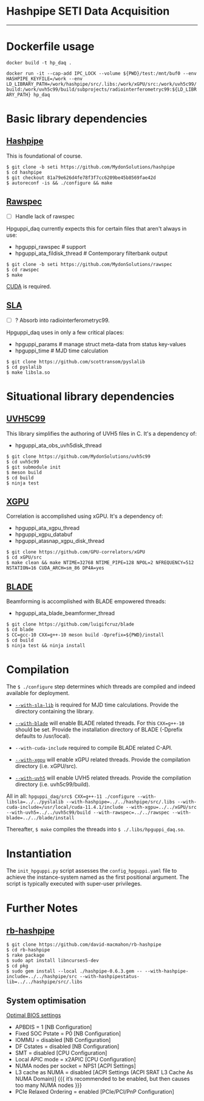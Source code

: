 # Hashpipe SETI Data Acquisition

----------------------------------------------

# Dockerfile usage

`docker build -t hp_daq .`

`docker run -it --cap-add IPC_LOCK --volume ${PWD}/test:/mnt/buf0 --env HASHPIPE_KEYFILE=/work --env LD_LIBRARY_PATH=/work/hashpipe/src/.libs:/work/xGPU/src:/work/uvh5c99/build:/work/uvh5c99/build/subprojects/radiointerferometryc99:${LD_LIBRARY_PATH} hp_daq`

# Basic library dependencies

## [Hashpipe](https://github.com/david-macmahon/hashpipe/)

This is foundational of course.

```
$ git clone -b seti https://github.com/MydonSolutions/hashpipe
$ cd hashpipe
$ git checkout 81a79e626d4fe78f3f7cc6209be45b8569fae42d
$ autoreconf -is && ./configure && make
```

## [Rawspec](https://github.com/UCBerkeleySETI/rawspec)
- [ ] Handle lack of rawspec

Hpguppi_daq currently expects this for certain files that aren't always in use:
- hpguppi_rawspec # support
- hpguppi_ata_fildisk_thread # Contemporary filterbank output

```
$ git clone -b seti https://github.com/MydonSolutions/rawspec
$ cd rawspec
$ make
```

[CUDA](https://docs.nvidia.com/cuda/cuda-installation-guide-linux/index.html) is required.

## [SLA](https://github.com/scottransom/pyslalib)
- [ ] ? Absorb into radiointerferometryc99.

Hpguppi_daq uses in only a few critical places:
- hpguppi_params # manage struct meta-data from status key-values
- hpguppi_time # MJD time calculation

```
$ git clone https://github.com/scottransom/pyslalib
$ cd pyslalib
$ make libsla.so
```

# Situational library dependencies

## [UVH5C99](https://github.com/MydonSolutions/uvh5c99)

This library simplifies the authoring of UVH5 files in C. It's a dependency of:
- hpguppi_ata_obs_uvh5disk_thread

```
$ git clone https://github.com/MydonSolutions/uvh5c99
$ cd uvh5c99
$ git submodule init
$ meson build
$ cd build
$ ninja test
```

## [XGPU](https://github.com/GPU-correlators/xGPU)

Correlation is accomplished using xGPU. It's a dependency of:
- hpguppi_ata_xgpu_thread
- hpguppi_xgpu_databuf
- hpguppi_atasnap_xgpu_disk_thread

```
$ git clone https://github.com/GPU-correlators/xGPU
$ cd xGPU/src
$ make clean && make NTIME=32768 NTIME_PIPE=128 NPOL=2 NFREQUENCY=512 NSTATION=16 CUDA_ARCH=sm_86 DP4A=yes
```

## [BLADE](https://github.com/luigifcruz/blade)

Beamforming is accomplished with BLADE empowered threads:
- hpguppi_ata_blade_beamformer_thread

```
$ git clone https://github.com/luigifcruz/blade
$ cd blade
$ CC=gcc-10 CXX=g++-10 meson build -Dprefix=${PWD}/install
$ cd build
$ ninja test && ninja install
```

# Compilation

The `$ ./configure` step determines which threads are compiled and indeed available for deployment.

- [`--with-sla-lib`](#slahttpsgithubcomscottransompyslalib) is required for MJD time calculations. 
Provide the directory containing the library.

- [`--with-blade`](#bladehttpsgithubcomluigifcruzblade) will enable BLADE related threads. 
For this `CXX=g++-10` should be set.
Provide the installation directory of BLADE (-Dprefix defaults to /usr/local).

- `--with-cuda-include` required to compile BLADE related C-API.

- [`--with-xgpu`](https://github.com/GPU-correlators/xGPU) will enable xGPU related threads.
Provide the compilation directory (i.e. xGPU/src).

- [`--with-uvh5`](https://github.com/MydonSolutions/uvh5c99) will enable UVH5 related threads.
Provide the compilation directory (i.e. uvh5c99/build).

All in all:
`hpguppi_daq/src$ CXX=g++-11 ./configure --with-libsla=../../pyslalib --with-hashpipe=../../hashpipe/src/.libs --with-cuda-include=/usr/local/cuda-11.4.1/include --with-xgpu=../../xGPU/src --with-uvh5=../../uvh5c99/build --with-rawspec=../../rawspec --with-blade=../../blade/install`

Thereafter, `$ make` compiles the threads into `$ ./.libs/hpguppi_daq.so`.

# Instantiation

The `init_hpguppi.py` script assesses the `config_hpguppi.yaml` file to achieve the instance-system named as the first positional argument. The script is typically executed with super-user privileges.

# Further Notes

## [rb-hashpipe](https://github.com/david-macmahon/rb-hashpipe)
```
$ git clone https://github.com/david-macmahon/rb-hashpipe
$ cd rb-hashpipe
$ rake package 
$ sudo apt install libncurses5-dev
$ cd pkg
$ sudo gem install --local ./hashpipe-0.6.3.gem -- --with-hashpipe-include=../../hashpipe/src --with-hashpipestatus-lib=../../hashpipe/src/.libs
```

## System optimisation

[Optimal BIOS settings](https://hpcadvisorycouncil.atlassian.net/wiki/spaces/HPCWORKS/pages/1280442391/AMD+2nd+Gen+EPYC+CPU+Tuning+Guide+for+InfiniBand+HPC?focusedCommentId=2152333319)
- APBDIS = 1 [NB Configuration]
- Fixed SOC Pstate = P0 [NB Configuration]
- IOMMU = disabled [NB Configuration]
- DF Cstates = disabled [NB Configuration]
- SMT = disabled [CPU Configuration]
- Local APIC mode = x2APIC [CPU Configuration]
- NUMA nodes per socket = NPS1 [ACPI Settings]
- L3 cache as NUMA = disabled [ACPI Settings (ACPI SRAT L3 Cache As NUMA Domain)] {{{ it’s recommended to be enabled, but then causes too many NUMA nodes }}}
- PCIe Relaxed Ordering = enabled [PCIe/PCI/PnP Configuration]
